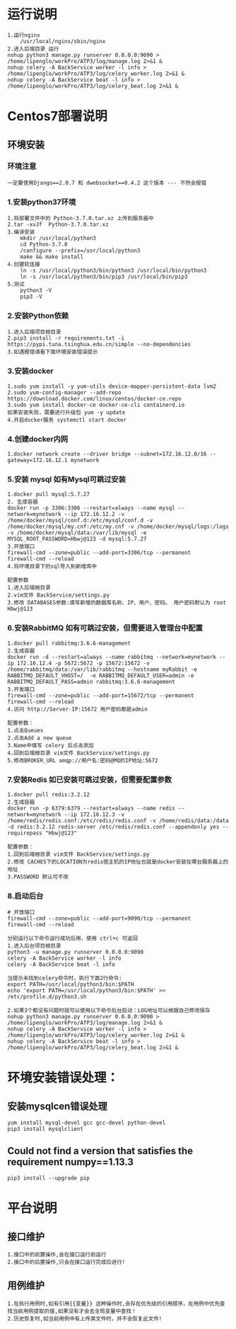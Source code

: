 # 运行说明
    1.运行nginx
        /usr/local/nginx/sbin/nginx
    2.进入后端目录 运行
    nohup python3 manage.py runserver 0.0.0.0:9090 > /home/lipenglo/workPro/ATP3/log/manage.log 2>&1 &
    nohup celery -A BackService worker -l info > /home/lipenglo/workPro/ATP3/log/celery_worker.log 2>&1 &
    nohup celery -A BackService beat -l info > /home/lipenglo/workPro/ATP3/log/celery_beat.log 2>&1 &

# Centos7部署说明
## 环境安装
### 环境注意
    一定要使用Django==2.0.7 和 dwebsocket==0.4.2 这个版本 --- 不然会报错

### 1.安装python37环境
    1.将部署文件中的 Python-3.7.0.tar.xz 上传到服务器中
    2.tar -xvJf  Python-3.7.0.tar.xz
    3.编译安装
        mkdir /usr/local/python3
        cd Python-3.7.0
        /configure --prefix=/usr/local/python3
        make && make install
    4.创建软连接
        ln -s /usr/local/python3/bin/python3 /usr/local/bin/python3
        ln -s /usr/local/python3/bin/pip3 /usr/local/bin/pip3
    5.测试
        python3 -V
        pip3 -V

### 2.安装Python依赖
    1.进入后端项目根目录
    2.pip3 install -r requirements.txt -i https://pypi.tuna.tsinghua.edu.cn/simple --no-dependencies
    3.如遇报错请看下面环境安装错误提示

### 3.安装docker
    1.sudo yum install -y yum-utils device-mapper-persistent-data lvm2
    2.sudo yum-config-manager --add-repo https://download.docker.com/linux/centos/docker-ce.repo
    3.sudo yum install docker-ce docker-ce-cli containerd.io
    如果安装失败，需要进行升级包 yum -y update
    4.开启docker服务 systemctl start docker

### 4.创建docker内网
    1.docker network create --driver bridge --subnet=172.16.12.0/16 --gateway=172.16.12.1 mynetwork

### 5.安装 mysql 如有Mysql可跳过安装
    1.docker pull mysql:5.7.27
    2. 生成容器
    docker run -p 3306:3306 --restart=always --name mysql --network=mynetwork --ip 172.16.12.2 -v /home/docker/mysql/conf.d:/etc/mysql/conf.d -v /home/docker/mysql/my.cnf:/etc/my.cnf -v /home/docker/mysql/logs:/logs -v /home/docker/mysql/data:/var/lib/mysql -e MYSQL_ROOT_PASSWORD=Hbwj@123 -d mysql:5.7.27
    3.开放端口
    firewall-cmd --zone=public --add-port=3306/tcp --permanent
    firewall-cmd --reload
    4.将环境目录下的sql导入到新增库中
    
    配置参数
    1.进入后端根目录
    2.vim文件 BackService/settings.py
    3.修改 DATABASES参数:填写新增的数据库名称、IP、用户、密码。 用户密码默认为 root Hbwj@123

### 6.安装RabbitMQ 如有可跳过安装，但需要进入管理台中配置
    1.docker pull rabbitmq:3.6.6-management
    2.生成容器
    docker run -d --restart=always --name rabbitmq --network=mynetwork --ip 172.16.12.4 -p 5672:5672 -p 15672:15672 -v /home/rabbitmq/data:/var/lib/rabbitmq --hostname myRabbit -e RABBITMQ_DEFAULT_VHOST=/  -e RABBITMQ_DEFAULT_USER=admin -e RABBITMQ_DEFAULT_PASS=admin rabbitmq:3.6.6-management
    3.开发端口
    firewall-cmd --zone=public --add-port=15672/tcp --permanent
    firewall-cmd --reload
    4.访问 http://Server-IP:15672 用户密码都是admin

    配置参数：
    1.点击Queues
    2.点击Add a new queue
    3.Name中填写 celery 后点击添加
    4.回到后端根目录 vim文件 BackService/settings.py
    5.修改BROKER_URL amqp://用户名:密码@MQ的IP地址:5672

### 7.安装Redis 如已安装可跳过安装，但需要配置参数
    1.docker pull redis:3.2.12
    2.生成容器
    docker run -p 6379:6379 --restart=always --name redis --network=mynetwork --ip 172.16.12.3 -v /home/redis/redis.conf:/etc/redis/redis.conf -v /home/redis/data:/data -d redis:3.2.12 redis-server /etc/redis/redis.conf --appendonly yes --requirepass "Hbwj@123"
    
    配置参数：
    1.回到后端根目录 vim文件 BackService/settings.py
    2.修改 CACHES下的LOCATION为redis宿主机的IP地址也就是docker安装在哪台服务器上的地址
    3.PASSWORD 默认可不改

### 8.启动后台
    # 开放端口
    firewall-cmd --zone=public --add-port=9090/tcp --permanent
    firewall-cmd --reload

    分别运行以下命令运行成功后用，使用 ctrl+c 可返回 
    1.进入后台项目根目录
    python3 -u manage.py runserver 0.0.0.0:9090
    celery -A BackService worker -l info
    celery -A BackService beat -l info
    
    当提示未找到celery命令时，执行下面2行命令:
    export PATH=/usr/local/python3/bin:$PATH
    echo 'export PATH=/usr/local/python3/bin:$PATH' >> /etc/profile.d/python3.sh

    2.如果3个都没有问题时就可以使用以下命令后台启动：LOG地址可以根据自己修改保存
    nohup python3 manage.py runserver 0.0.0.0:9090 > /home/lipenglo/workPro/ATP3/log/manage.log 2>&1 &
    nohup celery -A BackService worker -l info > /home/lipenglo/workPro/ATP3/log/celery_worker.log 2>&1 &
    nohup celery -A BackService beat -l info > /home/lipenglo/workPro/ATP3/log/celery_beat.log 2>&1 &

# 环境安装错误处理：
## 安装mysqlcen错误处理
    yum install mysql-devel gcc gcc-devel python-devel
    pip3 install mysqlclient

## Could not find a version that satisfies the requirement numpy==1.13.3
    pip3 install --upgrade pip

# 平台说明
## 接口维护
    1.接口中的前置操作,会在接口运行前运行
    2.接口中的后置操作,只会在接口运行完成后进行!

## 用例维护
    1.在执行用例时,如有引用{{变量}} 这种操作时,会存在优先级的引用顺序，在用例中优先查找当前用例提取的值,如果没有才会去全局变量中查找！
    2.历史恢复时,如当前用例中有上传类文件时，并不会恢复此文件!